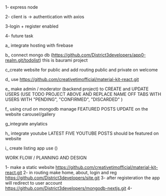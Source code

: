 1- express node

2- client is -> authentication with axios

3-login + register enabled

4- future task

a_ integrate hosting with firebase

b_ connect mongo db (https://github.com/District3developers/app0-realm.git/todolist) this is baurami project

c_create website for public and add routing public and private on welcome

d_ use https://github.com/creativetimofficial/material-kit-react.git

e_ make admin / moderator (backend project) to CREATE and UPDATE USERS (USE TODO PROJECT ABOVE AND REPLACE NAME OFF TABS WITH USERS  WITH "PENDING", "CONFIRMED", "DISCARDED" )

f_ using crud on mongodb manage FEATURED POSTS UPDATE on the website carousel/gallery

g_integrate anylatics

h_ integrate youtube LATEST FIVE YOUTUBE POSTS should be featured on website

i_ create listing app use ()


WORK FLOW / PLANNING AND DESIGN

1- make a static website https://github.com/creativetimofficial/material-kit-react.git
2- in routing make home, about, login and reg https://github.com/District3developers/site.git
3- after registeration the app will redirect to user account https://github.com/District3developers/mongodb-nextjs.git
4- 